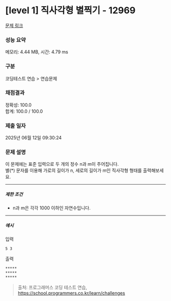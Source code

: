 # [level 1] 직사각형 별찍기 - 12969 

[문제 링크](https://school.programmers.co.kr/learn/courses/30/lessons/12969) 

### 성능 요약

메모리: 4.44 MB, 시간: 4.79 ms

### 구분

코딩테스트 연습 > 연습문제

### 채점결과

정확성: 100.0<br/>합계: 100.0 / 100.0

### 제출 일자

2025년 06월 12일 09:30:24

### 문제 설명

<p><font style="vertical-align: inherit;"><font style="vertical-align: inherit;">이 문제에는 표준 입력으로 두 개의 정수 n과 m이 주어집니다.</font></font><br><font style="vertical-align: inherit;"><font style="vertical-align: inherit;">
별(*) 문자를 이용해 가로의 길이가 n, 세로의 길이가 m인 직사각형 형태를 출력해보세요.</font></font></p>

<hr>

<h5><font style="vertical-align: inherit;"><font style="vertical-align: inherit;">제한 조건</font></font></h5>

<ul>
<li><font style="vertical-align: inherit;"><font style="vertical-align: inherit;">n과 m은 각각 1000 이하인 자연수입니다.</font></font></li>
</ul>

<hr>

<h5><font style="vertical-align: inherit;"><font style="vertical-align: inherit;">예시</font></font></h5>

<p><font style="vertical-align: inherit;"><font style="vertical-align: inherit;">입력</font></font></p>
<div class="highlight"><pre class="codehilite"><code>5 3
</code></pre></div>
<p><font style="vertical-align: inherit;"><font style="vertical-align: inherit;">출력</font></font></p>
<div class="highlight"><pre class="codehilite"><code>*****
*****
*****
</code></pre></div>

> 출처: 프로그래머스 코딩 테스트 연습, https://school.programmers.co.kr/learn/challenges